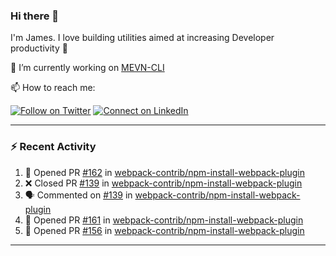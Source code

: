 ### Hi there 👋

I'm James. I love building utilities aimed at increasing Developer productivity :raised_hands: 

🔭 I’m currently working on [MEVN-CLI](https://github.com/madlabsinc/mevn-cli)

📫 How to reach me:

[![Follow on Twitter](https://img.shields.io/badge/--twitter?label=Twitter&logo=Twitter&style=social)](https://twitter.com/james_madhacks) [![Connect on LinkedIn](https://img.shields.io/badge/--linkedin?label=LinkedIn&logo=LinkedIn&style=social)](https://www.linkedin.com/in/jamesgeorge007)

---

### :zap: Recent Activity

<!--START_SECTION:activity-->
1. 💪 Opened PR [#162](https://github.com/webpack-contrib/npm-install-webpack-plugin/pull/162) in [webpack-contrib/npm-install-webpack-plugin](https://github.com/webpack-contrib/npm-install-webpack-plugin)
2. ❌ Closed PR [#139](https://github.com/webpack-contrib/npm-install-webpack-plugin/pull/139) in [webpack-contrib/npm-install-webpack-plugin](https://github.com/webpack-contrib/npm-install-webpack-plugin)
3. 🗣 Commented on [#139](https://github.com/webpack-contrib/npm-install-webpack-plugin/issues/139) in [webpack-contrib/npm-install-webpack-plugin](https://github.com/webpack-contrib/npm-install-webpack-plugin)
4. 💪 Opened PR [#161](https://github.com/webpack-contrib/npm-install-webpack-plugin/pull/161) in [webpack-contrib/npm-install-webpack-plugin](https://github.com/webpack-contrib/npm-install-webpack-plugin)
5. 💪 Opened PR [#156](https://github.com/webpack-contrib/npm-install-webpack-plugin/pull/156) in [webpack-contrib/npm-install-webpack-plugin](https://github.com/webpack-contrib/npm-install-webpack-plugin)
<!--END_SECTION:activity-->

---

<!--
**jamesgeorge007/jamesgeorge007** is a ✨ _special_ ✨ repository because its `README.md` (this file) appears on your GitHub profile.

Here are some ideas to get you started:

- 🌱 I’m currently learning ...
- 👯 I’m looking to collaborate on ...
- 🤔 I’m looking for help with ...
- 💬 Ask me about ...
- 😄 Pronouns: ...
- ⚡ Fun fact: ...
-->
